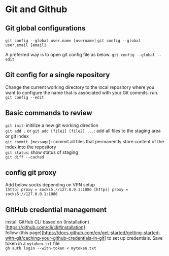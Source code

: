 # Git and Github

## Git global configurations 
`git config --global user.name [username]`
`git config --global user.email [email]`  

A preferred way is to open git config file as below. 
`git config --global --edit`

## Git config for a single repository
Change the current working directory to the local repository where you want to configure the name that is associated with your Git commits. run. 
`git config --edit`

## Basic commands to review
`git init`: initilize a new git working direction  
`git add .` or `git add [file1] [file2] ...`: add all files to the staging area or git index  
`git commit [message]`: commit all files that permanently store content of the index into the repository  
`git status`: show status of staging  
`git diff --cached`

## config git proxy
Add below socks depending on VPN setup  
`
[http]
	proxy = socks5://127.0.0.1:1086
[https]
	proxy = socks5://127.0.0.1:1086
`

## GitHub credential management
install GitHub CLI based on (Installation)[https://github.com/cli/cli#installation]  
follow (this page)[https://docs.github.com/en/get-started/getting-started-with-git/caching-your-github-credentials-in-git] to set up credentials. Save token in a `mytoken.txt` file  
`gh auth login --with-token < mytoken.txt`
